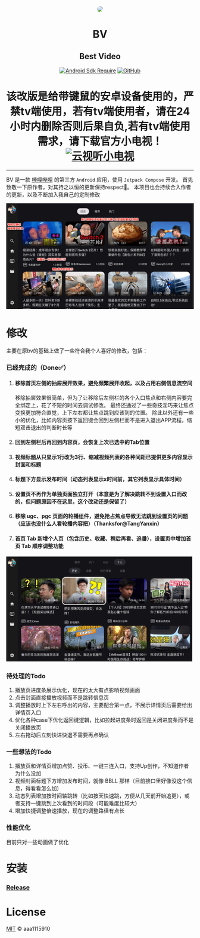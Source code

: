 <div align="center">

<img src="app/shared/src/main/res/drawable/ic_banner.webp" style="border-radius: 24px; margin-top: 32px;"/>

# BV
## Best Video

[![Android Sdk Require](https://img.shields.io/badge/Android-5.0%2B-informational?logo=android)](https://apilevels.com/#:~:text=Jetpack%20Compose%20requires%20a%20minSdk%20of%2021%20or%20higher)
[![GitHub](https://img.shields.io/github/license/aaa1115910/bv)](https://github.com/aaa1115910/bv)

# 该改版是给带键鼠的安卓设备使用的，严禁tv端使用，若有tv端使用者，请在24小时内删除否则后果自负,若有tv端使用需求，请下载官方小电视！[![云视听小电视](https://img.shields.io/badge/bilibili-下载-informational?logo=bilibili)](https://app.bilibili.com)
</div>

---
BV 是一款 [哔哩哔哩](https://www.bilibili.com) 的第三方 `Android` 应用，使用 `Jetpack Compose` 开发。
首先致敬一下原作者，对其持之以恒的更新保持respect🫡。
本项目也会持续合入作者的更新，以及不断加入我自己的定制修改

![screenshots.webp](screenshots.webp)

# 修改
主要在原bv的基础上做了一些符合我个人喜好的修改，包括：

### 已经完成的（Done✅）

1. #### 移除首页左侧的抽屉展开效果，避免频繁展开收起，以及占用右侧信息流空间
    移除抽屉效果很简单，但为了让移除后左侧栏的各个入口焦点和右侧内容要完全绑定上，花了不短的时间去调试修改。
最终还通过了一些奇技淫巧来让焦点变换更加符合直觉，上下左右都让焦点跳到应该到的位置。
除此以外还有一些小的优化，比如内容页按下返回键会回到左侧栏而不是进入退出APP流程，缩短双击退出的判断时长等
2. #### 回到左侧栏后再回到内容页，会恢复上次已选中的Tab位置
3. #### 视频标题从只显示1行改为3行、缩减视频列表的各种间距已提供更多内容显示封面和标题
4. #### 标题下方显示发布时间（动态列表显示x时间前，其它列表显示具体时间）
5. #### 设置页不再作为单独页面独立打开（本意是为了解决跳转不到设置入口而改的，但问题原因不在这里，这个改动还是保留了）
6. #### 移除 ugc、pgc 页面的轮播组件，避免抢占焦点导致无法跳到设置页的问题（应该也没什么人看轮播内容把）（Thanksfor@TangYanxin）
7. #### 首页 Tab 新增个人页（包含历史、收藏、稍后再看、追番），设置页中增加首页 Tab 顺序调整功能
<img alt="新增个人页" src="screenshots1.webp" width="500" />

### 待处理的Todo
1. 播放页进度条展示优化，现在的太大有点影响视频画面
2. 点击封面直接播放视频而不是跳转信息页
3. 调整播放时上下左右呼出的内容，主要配合第一点，不展示详情页后需要给出详情页入口
4. 优化各种case下优化返回键逻辑，比如拉起进度条时返回是关闭进度条而不是关闭播放页
5. 左右拖动后立刻快进快退不需要再点确认

### 一些想法的Todo
1. 播放页和详情页增加点赞、投币、一键三连入口，支持Up创作，不知道作者为什么没加
2. 视频封面标题下方增加发布时间，就像 BBLL 那样（目前接口里好像没这个信息，得看看怎么加）
3. 动态列表增加按时间轴跳转（比如按天快速跳，方便从几天前开始追更），或者支持一键跳到上次看到的时间段（可能难度比较大）
4. 增加快捷调整倍速播放，现在的调整路径有点长

### 性能优化
目前只对一些动画做了优化

# 安装
### [Release](https://github.com/Leelion96/bv/releases)

# License
[MIT](LICENSE) © aaa1115910